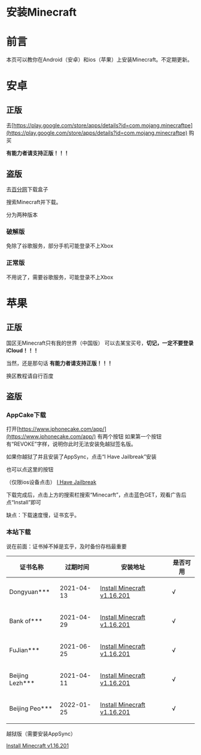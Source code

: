 # 安装Minecraft


# 前言 #

本页可以教你在Android（安卓）和ios（苹果）上安装Minecraft。不定期更新。

# 安卓 #

## 正版 ##

去[https://play.google.com/store/apps/details?id=com.mojang.minecraftpe](https://play.google.com/store/apps/details?id=com.mojang.minecraftpe)
购买

**有能力者请支持正版！！！**


## 盗版 ##

去[百分网](https://www.byfen.com)下载盒子

搜索Minecraft并下载。

分为两种版本

### 破解版 ###
免除了谷歌服务，部分手机可能登录不上Xbox

### 正常版 ###
不用说了，需要谷歌服务，可能登录不上Xbox

# 苹果 #

## 正版 ##

国区无Minecraft只有我的世界（中国版）
可以去某宝买号，**切记，一定不要登录iCloud！！！**

当然，还是那句话
**有能力者请支持正版！！！**

换区教程请自行百度

## 盗版 ##

### AppCake下载 ###

打开[https://www.iphonecake.com/app/](https://www.iphonecake.com/app/)
有两个按钮
如果第一个按钮有“REVOKE”字样，说明你此时无法安装免越狱签名版。

如果你越狱了并且安装了AppSync，点击“I Have Jailbreak”安装

也可以点这里的按钮


（仅限ios设备点击）
<a href="itms-services://?action=download-manifest&amp;url=https://www.iphonecake.com/app/appcake-jb.plist" class="button">I Have Jailbreak</a>

下载完成后，点击上方的搜索栏搜索“Minecarft”，点击蓝色GET，观看广告后点“Install”即可

缺点：下载速度慢，证书玄乎。

### 本站下载 ###

说在前面：证书掉不掉是玄乎，及时备份存档最重要

证书名称 | 过期时间 | 安装地址 | 是否可用
-- | -- | -- | --
Dongyuan*** | 2021-04-13 | <p><a href="itms-services://?action=download-manifest&url=https://cdn.jsdelivr.net/gh/majianyu2007/majianyu2007.github.io@master/plist/minecraft2.plist">Install Minecraft v1.16.201</a></p> | √
Bank of*** | 2021-04-29 | <p><a href="itms-services://?action=download-manifest&url=https://cdn.jsdelivr.net/gh/majianyu2007/majianyu2007.github.io@master/plist/minecraft1.plist">Install Minecraft v1.16.201</a></p> | √
FuJian*** | 2021-06-25 | <p><a href="itms-services://?action=download-manifest&url=https://cdn.jsdelivr.net/gh/majianyu2007/majianyu2007.github.io@master/plist/minecraft3.plist">Install Minecraft v1.16.201</a></p> | √
Beijing Lezh*** | 2021-04-11 | <p><a href="itms-services://?action=download-manifest&url=https://cdn.jsdelivr.net/gh/majianyu2007/majianyu2007.github.io@master/plist/minecraft4.plist">Install Minecraft v1.16.201</a></p> | √
Beijing Peo*** | 2022-01-25 | <p><a href="itms-services://?action=download-manifest&url=https://cdn.jsdelivr.net/gh/majianyu2007/majianyu2007.github.io@master/plist/minecraft5.plist">Install Minecraft v1.16.201</a></p> | √

越狱版（需要安装AppSync）
<p><a href="itms-services://?action=download-manifest&url=https://cdn.jsdelivr.net/gh/majianyu2007/majianyu2007.github.io@master/plist/minecraft0.plist">Install Minecraft v1.16.201</a></p>



